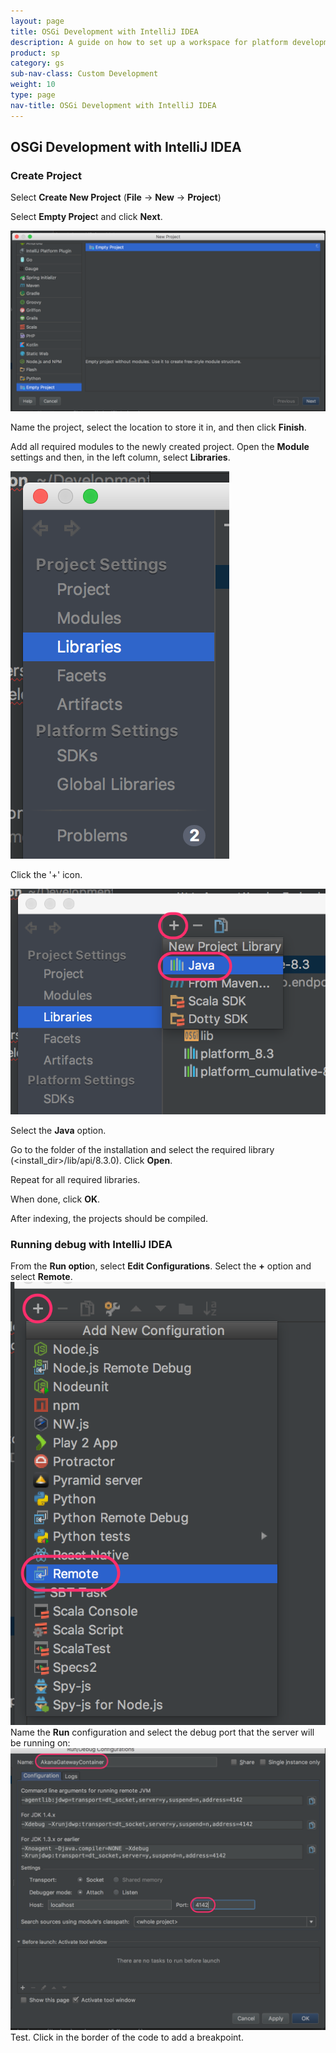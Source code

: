 ```yaml
---
layout: page
title: OSGi Development with IntelliJ IDEA
description: A guide on how to set up a workspace for platform development with IntelliJ IDEA
product: sp
category: gs
sub-nav-class: Custom Development
weight: 10
type: page
nav-title: OSGi Development with IntelliJ IDEA
---
```


## OSGi Development with IntelliJ IDEA

### Create Project

Select **Create New Project** (**File** -> **New** -> **Project**)

Select **Empty Projec**t and click **Next**.

![](images/03_OSGiDevelopmentWithIntelliJ.png)

Name the project, select the location to store it in, and then click **Finish**.

Add all required modules to the newly created project. Open the **Module** settings and then, in the left column, select **Libraries**.

![](images/04_OSGiDevelopmentWithIntelliJ.png)

Click the '+' icon.

![](images/05_OSGiDevelopmentWithIntelliJ.png)

Select the **Java** option.

Go to the folder of the installation and select the required library (<install_dir>/lib/api/8.3.0). Click **Open**.

Repeat for all required libraries.

When done, click **OK**.

After indexing, the projects should be compiled.

### Running debug with IntelliJ IDEA

From the **Run optio**n, select **Edit Configurations**.
Select the **+** option and select **Remote**.
![](images/06_OSGiDevelopmentWithIntelliJ.png)
Name the **Run** configuration and select the debug port that the server will be running on:
![](images/07_OSGiDevelopmentWithIntelliJ.png)
Test. Click in the border of the code to add a breakpoint.
